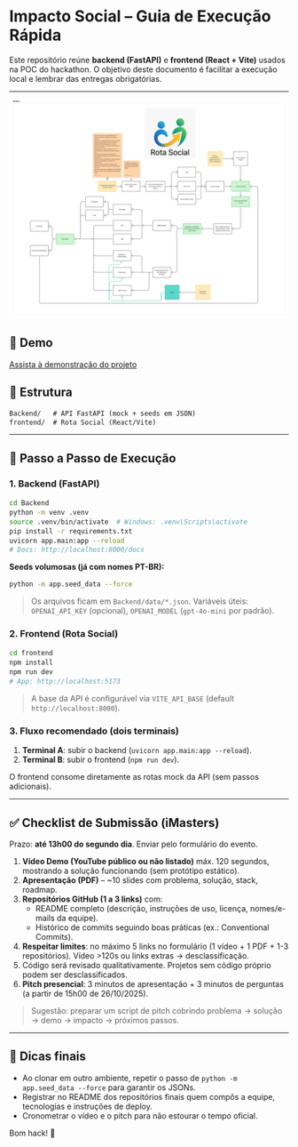# Impacto Social – Guia de Execução Rápida

Este repositório reúne **backend (FastAPI)** e **frontend (React + Vite)** usados na POC do hackathon.
O objetivo deste documento é facilitar a execução local e lembrar das entregas obrigatórias.

---


![Diagrama da Aplicação](./diagrama.png)

## 🎥 Demo

[Assista à demonstração do projeto](./demo.mp4)

## 📁 Estrutura

```
Backend/   # API FastAPI (mock + seeds em JSON)
frontend/  # Rota Social (React/Vite)
```

---

## 🚀 Passo a Passo de Execução

### 1. Backend (FastAPI)

```bash
cd Backend
python -m venv .venv
source .venv/bin/activate  # Windows: .venv\Scripts\activate
pip install -r requirements.txt
uvicorn app.main:app --reload
# Docs: http://localhost:8000/docs
```

**Seeds volumosas (já com nomes PT-BR):**

```bash
python -m app.seed_data --force
```

> Os arquivos ficam em `Backend/data/*.json`.
> Variáveis úteis: `OPENAI_API_KEY` (opcional), `OPENAI_MODEL` (`gpt-4o-mini` por padrão).

### 2. Frontend (Rota Social)

```bash
cd frontend
npm install
npm run dev
# App: http://localhost:5173
```

> A base da API é configurável via `VITE_API_BASE` (default `http://localhost:8000`).

### 3. Fluxo recomendado (dois terminais)

1. **Terminal A**: subir o backend (`uvicorn app.main:app --reload`).
2. **Terminal B**: subir o frontend (`npm run dev`).

O frontend consome diretamente as rotas mock da API (sem passos adicionais).

---

## ✅ Checklist de Submissão (iMasters)

Prazo: **até 13h00 do segundo dia**. Enviar pelo formulário do evento.

1. **Vídeo Demo (YouTube público ou não listado)** máx. 120 segundos, mostrando a solução funcionando (sem protótipo estático).
2. **Apresentação (PDF)** – ~10 slides com problema, solução, stack, roadmap.
3. **Repositórios GitHub (1 a 3 links)** com:
   - README completo (descrição, instruções de uso, licença, nomes/e-mails da equipe).
   - Histórico de commits seguindo boas práticas (ex.: Conventional Commits).
4. **Respeitar limites**: no máximo 5 links no formulário (1 vídeo + 1 PDF + 1-3 repositórios). Vídeo >120s ou links extras → desclassificação.
5. Código será revisado qualitativamente. Projetos sem código próprio podem ser desclassificados.
6. **Pitch presencial**: 3 minutos de apresentação + 3 minutos de perguntas (a partir de 15h00 de 26/10/2025).

> Sugestão: preparar um script de pitch cobrindo problema → solução → demo → impacto → próximos passos.

---

## 📌 Dicas finais

- Ao clonar em outro ambiente, repetir o passo de `python -m app.seed_data --force` para garantir os JSONs.
- Registrar no README dos repositórios finais quem compôs a equipe, tecnologias e instruções de deploy.
- Cronometrar o vídeo e o pitch para não estourar o tempo oficial.

Bom hack! 💪

